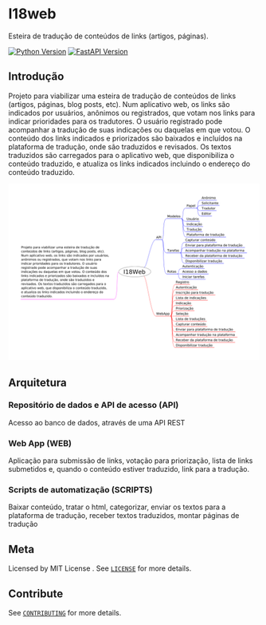 # I18web

Esteira de tradução de conteúdos de links (artigos, páginas).

[![Python Version][python-image]][python-url]
[![FastAPI Version][fastapi-image]][fastapi-url]

## Introdução

Projeto para viabilizar uma esteira de tradução de conteúdos de links (artigos, páginas, blog posts, etc). Num aplicativo web, os links são indicados por usuários, anônimos ou registrados, que votam nos links para indicar prioridades para os tradutores. O usuário registrado pode acompanhar a tradução de suas indicações ou daquelas em que votou. O conteúdo dos links indicados e priorizados são baixados e incluídos na plataforma de tradução, onde são traduzidos e revisados. Os textos traduzidos são carregados para o aplicativo web, que disponibiliza o conteúdo traduzido, e atualiza os links indicados incluindo o endereço do conteúdo traduzido.

[![Esboço do projeto][mindmap-image]][mindmap-image]

## Arquitetura

### Repositório de dados e API de acesso (API)

Acesso ao banco de dados, através de uma API REST

### Web App (WEB)

Aplicação para submissão de links, votação para priorização, lista de links submetidos e, quando o conteúdo estiver traduzido, link para a tradução.

### Scripts de automatização (SCRIPTS)

Baixar conteúdo, tratar o html, categorizar, enviar os textos para a plataforma de tradução, receber textos traduzidos, montar páginas de tradução

## Meta

Licensed by MIT License . See [``LICENSE``](LICENSE) for more details.

## Contribute

See [``CONTRIBUTING``](CONTRIBUTING.md) for more details.

<!-- Markdown link & img dfn's -->
[mindmap-image]: https://github.com/hilam/i18web/blob/main/docs/images/I18Web.png
[python-image]: https://img.shields.io/badge/python-v3.8-blue
[fastapi-image]: https://img.shields.io/badge/fastapi-0.61.0-green
[python-url]: https://www.python.org/downloads/release/python-385/
[fastapi-url]: https://fastapi.tiangolo.com/
[fastsql-url]: https://github.com/mfreeborn/fastapi-sqlalchemy
[python_dotenv-url]: https://github.com/theskumar/python-dotenv
[uvicorn-url]: https://www.uvicorn.org/
[psycopg2-url]: https://www.psycopg.org/

